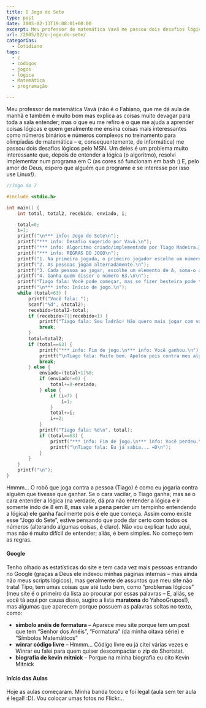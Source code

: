 ```yaml
---
title: O Jogo do Sete
type: post
date: 2005-02-13T19:08:01+00:00
excerpt: Meu professor de matemática Vavá me passou dois desafios lógicos. Um deles é muito interessante depois de se entender a lógica. Resolvi implementá-lo em C.
url: /2005/02/o-jogo-do-sete/
categorias:
  - Cotidiano
tags:
  - c
  - códigos
  - jogos
  - lógica
  - Matemática
  - programação

---
```

Meu professor de matemática Vavá (não é o Fabiano, que me dá aula de manhã e também é muito bom mas explica as coisas muito devagar para toda a sala entender; mas o que eu me refiro é o que me ajuda a aprender coisas lógicas e quem geralmente me ensina coisas mais interessantes como números binários e números complexos no treinamento para olimpíadas de matemática – e, consequentemente, de informática) me passou dois desafios lógicos pelo MSN. Um deles é um problema muito interessante que, depois de entender a lógica (o algoritmo), resolvi implementar num programa em C (as cores só funcionam em bash :) E, pelo amor de Deus, espero que alguém que programe e se interesse por isso use Linux!).

```c
//Jogo do 7

#include <stdio.h>

int main() {
	int total, total2, recebido, enviado, i;

	total=0;
	i=1;
	printf("\n*** info: Jogo do Sete\n");
	printf("*** info: Desafio sugerido por Vavá.\n");
	printf("*** info: Algoritmo criado/implementado por Tiago Madeira.[0m\n\n");
	printf("*** info: REGRAS DO JOGO\n");
	printf("1. Na primeira jogada, o primeiro jogador escolhe um número no conjunto A={1,2,3,4,5,6,7} e diz.\n");
	printf("2. As pessoas jogam alternadamente.\n");
	printf("3. Cada pessoa ao jogar, escolhe um elemento de A, soma-o ao número dito pela pessoa anterior e diz.\n");
	printf("4. Ganha quem disser o número 63.\n\n");
	printf("Tiago fala: Você pode começar, mas se fizer besteira pode ter certeza de que eu ganharei! =)\n");
	printf("\n*** info: Início de jogo.\n");
	while (total<63) {
		printf("Você fala: ");
		scanf("%d", &total2);
		recebido=total2-total;
		if (recebido>7||recebido<1) {
			printf("Tiago fala: Seu ladrão! Não quero mais jogar com você! =(\n");
			break;
		}
		total=total2;
		if (total==63) {
			printf("*** info: Fim de jogo.\n*** info: Você ganhou.\n");
			printf("\nTiago fala: Muito bem. Apelou pois contra meu algoritmo é necessário, mas\nTiago fala: pelo menos parece ter entendido a lógica do jogo.\n");
			break;
		} else {
			enviado=(total+1)%8;
			if (enviado!=0) {
				total+=8-enviado;
			} else {
				if (i>7) {
					i=1;
				}
				total+=i;
				i+=2;
			}
			printf("Tiago fala: %d\n", total);
			if (total==63) {
				printf("*** info: Fim de jogo.\n*** info: Você perdeu.\n");
				printf("\nTiago fala: Eu já sabia... =D\n");
			}
		}
	}
	printf("\n");
}
```

Hmmm… O robô que joga contra a pessoa (Tiago) é como eu jogaria contra alguém que tivesse que ganhar. Se o cara vacilar, o Tiago ganha; mas se o cara entender a lógica (na verdade, dá pra não entender a lógica e ir somente indo de 8 em 8, mas vale a pena perder um tempinho entendendo a lógica) ele ganha facilmente pois é ele que começa. Assim como existe esse “Jogo do Sete”, estive pensando que pode dar certo com todos os números (alterando algumas coisas, é claro). Não vou explicar tudo aqui, mas não é muito difícil de entender; aliás, é bem simples. No começo tem as regras.

#### Google

Tenho olhado as estatísticas do site e tem cada vez mais pessoas entrando no Google (graças a Deus ele indexou minhas páginas internas – mas ainda não meus scripts lógicos), mas geralmente de assuntos que meu site não trata! Tipo, tem umas coisas que até tudo bem, como “problemas lógicos” (meu site é o primeiro da lista ao procurar por essas palavras – E, aliás, se você tá aqui por causa disso, sugiro a lista **maratona** do YahooGrupos!), mas algumas que aparecem porque possuem as palavras soltas no texto, como:

  * **símbolo anéis de formatura** – Aparece meu site porque tem um post que tem “Senhor dos Anéis”, “Formatura” (da minha oitava série) e “Símbolos Matemáticos”
  * **winrar código livre** – Hmmm… Código livre eu já citei várias vezes e Winrar eu falei para quem quiser descompactar o zip do Shortstat.
  * **biografia de kevin mitnick** – Porque na minha biografia eu cito Kevin Mitnick

#### Início das Aulas

Hoje as aulas começaram. Minha banda tocou e foi legal (aula sem ter aula é legal! :D). Vou colocar umas fotos no Flickr…
